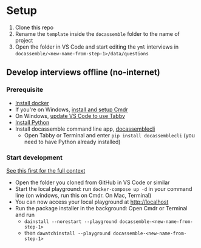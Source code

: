 # Setup
1. Clone this repo
2. Rename the `template` inside the `docassemble` folder to the name of project
3. Open the folder in VS Code and start editing the `yml` interviews in `docassemble/<new-name-from-step-1>/data/questions`

## Develop interviews offline (no-internet)
### Prerequisite
- [Install docker](https://docs.docker.com/get-docker/)
- If you're on Windows, [install and setup Cmdr]((https://jonathansoma.com/lede/foundations-2019/terminal/setting-up-cmdr-as-windows-shell))
- On Windows, [update VS Code to use Tabby](https://www.youtube.com/watch?v=ZM2srjrE-gs)
- [Install Python](https://realpython.com/installing-python/)
- Install docassemble command line app, [docassemblecli](https://pypi.org/project/docassemblecli/)
  - Open Tabby or Terminal and enter `pip install docassemblecli` (you need to have Python already installed)
  
### Start development
[See this first for the full context](https://docassemble.org/docs/development.html#cli)
- Open the folder you cloned from GitHub in VS Code or similar
- Start the local playground: run `docker-compose up -d` in your command line (on windows, run this on Cmdr. On Mac, Terminal)
- You can now access your local playground at [http://localhost](http://localhost)
- Run the package installer in the background: Open Cmdr or Terminal and run 
  - `dainstall --norestart --playground docassemble-<new-name-from-step-1>` 
  - then `dawatchinstall --playground docassemble-<new-name-from-step-1>`

